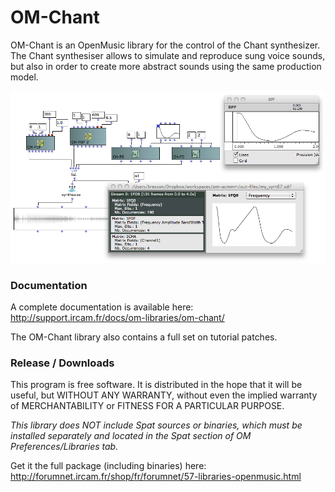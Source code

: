 # OM-Chant

OM-Chant is an OpenMusic library for the control of the Chant synthesizer. The Chant synthesiser allows to simulate and reproduce sung voice sounds, but also in order to create more abstract sounds using the same production model.

<img src="docs/images/om-chant.png">

### Documentation

A complete documentation is available here: http://support.ircam.fr/docs/om-libraries/om-chant/

The OM-Chant library also contains a full set on tutorial patches.

### Release / Downloads

This program is free software. It is distributed in the hope that it will be useful, but WITHOUT ANY WARRANTY, without even the implied warranty of MERCHANTABILITY or FITNESS FOR A PARTICULAR PURPOSE. 

_This library does NOT include Spat sources or binaries, which must be installed separately and located in the Spat section of OM Preferences/Libraries tab._

Get it the full package (including binaries) here: http://forumnet.ircam.fr/shop/fr/forumnet/57-libraries-openmusic.html

